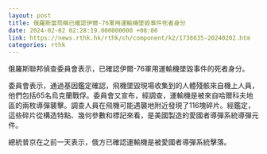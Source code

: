 ```yaml
---
layout: post
title: 俄羅斯當局稱已確認伊爾-76軍用運輸機墜毀事件死者身分
date: 2024-02-02 02:28:19.000000000 +08:00
link: https://news.rthk.hk/rthk/ch/component/k2/1738835-20240202.htm
categories: rthk
---
```


俄羅斯聯邦偵查委員會表示，已確認伊爾-76軍用運輸機墜毀事件的死者身分。

委員會表示，通過基因鑑定確認，飛機墜毀現場收集到的人體殘骸來自機上人員，他們包括65名烏克蘭戰俘。委員會又宣布，經調查，運輸機是被來自哈爾科夫地區的兩枚導彈襲擊。調查人員在飛機可能遇襲地附近發現了116塊碎片。經鑑定，這些碎片從構造特點、幾何參數和標記來看，是美國製造的愛國者導彈系統導彈元件。

總統普京在之前一天表示，俄方已確認運輸機是被愛國者導彈系統擊落。
